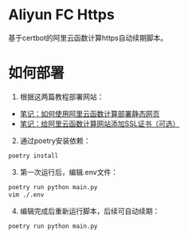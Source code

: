 # **Aliyun FC Https**

基于certbot的阿里云函数计算https自动续期脚本。


# **如何部署**

1. 根据这两篇教程部署网站：
 - [笔记：如何使用阿里云函数计算部署静态网页](https://www.bilibili.com/opus/1024609365265481753)
 - [笔记：给阿里云函数计算网站添加SSL证书（可选）](https://www.bilibili.com/opus/1029687408197632003)

2. 通过poetry安装依赖：

```bash
poetry install
```

3. 第一次运行后，编辑.env文件：

```bash
poetry run python main.py
vim ./.env
```

4. 编辑完成后重新运行脚本，后续可自动续期：

```bash
poetry run python main.py
```
